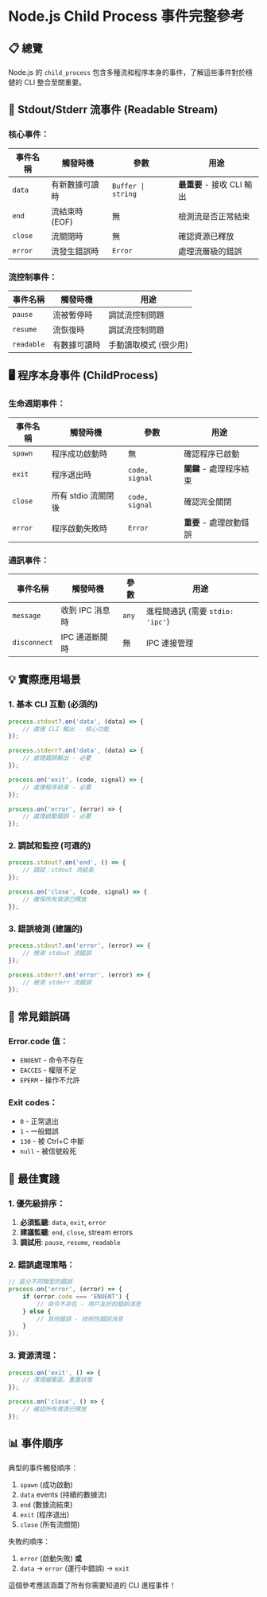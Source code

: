 # Node.js Child Process 事件完整參考

## 📋 總覽

Node.js 的 `child_process` 包含多種流和程序本身的事件，了解這些事件對於穩健的 CLI 整合至關重要。

## 🔄 Stdout/Stderr 流事件 (Readable Stream)

### 核心事件：

| 事件名稱 | 觸發時機 | 參數 | 用途 |
|---------|---------|------|------|
| `data` | 有新數據可讀時 | `Buffer \| string` | **最重要** - 接收 CLI 輸出 |
| `end` | 流結束時 (EOF) | 無 | 檢測流是否正常結束 |
| `close` | 流關閉時 | 無 | 確認資源已釋放 |
| `error` | 流發生錯誤時 | `Error` | 處理流層級的錯誤 |

### 流控制事件：

| 事件名稱 | 觸發時機 | 用途 |
|---------|---------|------|
| `pause` | 流被暫停時 | 調試流控制問題 |
| `resume` | 流恢復時 | 調試流控制問題 |
| `readable` | 有數據可讀時 | 手動讀取模式 (很少用) |

## 🖥️ 程序本身事件 (ChildProcess)

### 生命週期事件：

| 事件名稱 | 觸發時機 | 參數 | 用途 |
|---------|---------|------|------|
| `spawn` | 程序成功啟動時 | 無 | 確認程序已啟動 |
| `exit` | 程序退出時 | `code, signal` | **關鍵** - 處理程序結束 |
| `close` | 所有 stdio 流關閉後 | `code, signal` | 確認完全關閉 |
| `error` | 程序啟動失敗時 | `Error` | **重要** - 處理啟動錯誤 |

### 通訊事件：

| 事件名稱 | 觸發時機 | 參數 | 用途 |
|---------|---------|------|------|
| `message` | 收到 IPC 消息時 | `any` | 進程間通訊 (需要 `stdio: 'ipc'`) |
| `disconnect` | IPC 通道斷開時 | 無 | IPC 連接管理 |

## 💡 實際應用場景

### 1. 基本 CLI 互動 (必須的)
```typescript
process.stdout?.on('data', (data) => {
    // 處理 CLI 輸出 - 核心功能
});

process.stderr?.on('data', (data) => {
    // 處理錯誤輸出 - 必要
});

process.on('exit', (code, signal) => {
    // 處理程序結束 - 必要
});

process.on('error', (error) => {
    // 處理啟動錯誤 - 必要
});
```

### 2. 調試和監控 (可選的)
```typescript
process.stdout?.on('end', () => {
    // 調試：stdout 流結束
});

process.on('close', (code, signal) => {
    // 確保所有資源已釋放
});
```

### 3. 錯誤檢測 (建議的)
```typescript
process.stdout?.on('error', (error) => {
    // 檢測 stdout 流錯誤
});

process.stderr?.on('error', (error) => {
    // 檢測 stderr 流錯誤
});
```

## 🚨 常見錯誤碼

### Error.code 值：
- `ENOENT` - 命令不存在
- `EACCES` - 權限不足
- `EPERM` - 操作不允許

### Exit codes：
- `0` - 正常退出
- `1` - 一般錯誤
- `130` - 被 Ctrl+C 中斷
- `null` - 被信號殺死

## 🎯 最佳實踐

### 1. 優先級排序：
1. **必須監聽**: `data`, `exit`, `error`
2. **建議監聽**: `end`, `close`, stream errors
3. **調試用**: `pause`, `resume`, `readable`

### 2. 錯誤處理策略：
```typescript
// 區分不同類型的錯誤
process.on('error', (error) => {
    if (error.code === 'ENOENT') {
        // 命令不存在 - 用戶友好的錯誤消息
    } else {
        // 其他錯誤 - 技術性錯誤消息
    }
});
```

### 3. 資源清理：
```typescript
process.on('exit', () => {
    // 清理緩衝區、重置狀態
});

process.on('close', () => {
    // 確認所有資源已釋放
});
```

## 📊 事件順序

典型的事件觸發順序：
1. `spawn` (成功啟動)
2. `data` events (持續的數據流)
3. `end` (數據流結束)
4. `exit` (程序退出)
5. `close` (所有流關閉)

失敗的順序：
1. `error` (啟動失敗) **或**
2. `data` → `error` (運行中錯誤) → `exit`

這個參考應該涵蓋了所有你需要知道的 CLI 進程事件！
